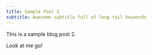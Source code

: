 ```yaml
---
title: Sample Post 2
subtitle: Awesome subtitle full of long-tail keywords
---
```


This is a sample blog post 2.

Look at me go!
